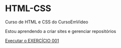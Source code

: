 # HTML-CSS
Curso de HTML e CSS do CursoEmVideo

Estou aprendendo a criar sites e gerenciar repositórios

<a href="https://caioneves05.github.io/HTML-CSS/EXERC%C3%8DCIOS/ex001/index.html">Executar o EXERCÍCIO 001</a> 